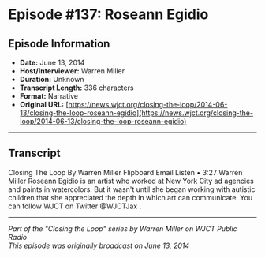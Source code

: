 # Episode #137: Roseann Egidio



## Episode Information

- **Date:** June 13, 2014
- **Host/Interviewer:** Warren Miller
- **Duration:** Unknown
- **Transcript Length:** 336 characters
- **Format:** Narrative
- **Original URL:** [https://news.wjct.org/closing-the-loop/2014-06-13/closing-the-loop-roseann-egidio](https://news.wjct.org/closing-the-loop/2014-06-13/closing-the-loop-roseann-egidio)

---

## Transcript

Closing The Loop
By
Warren Miller
Flipboard
Email
Listen
•
3:27
Warren Miller
Roseann Egidio is an artist who worked at New York City ad agencies and paints in watercolors.
But it wasn't until she began working with autistic children that she appreciated the depth in which art can communicate.
You can follow WJCT on Twitter
@WJCTJax
.

---

*Part of the "Closing the Loop" series by Warren Miller on WJCT Public Radio*  
*This episode was originally broadcast on June 13, 2014*

